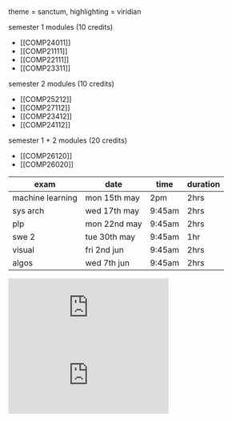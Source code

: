 theme = sanctum, highlighting = viridian

semester 1 modules (10 credits)
- [[COMP24011]]
- [[COMP21111]]
- [[COMP22111]]
- [[COMP23311]]

semester 2 modules (10 credits)
- [[COMP25212]]
- [[COMP27112]]
- [[COMP23412]]
- [[COMP24112]]

semester 1 + 2 modules (20 credits)
- [[COMP26120]]
- [[COMP26020]]


| exam             | date         | time   | duration |
| ---------------- | ------------ | ------ | -------- |
| machine learning | mon 15th may | 2pm    | 2hrs     |
| sys arch         | wed 17th may | 9:45am | 2hrs     |
| plp              | mon 22nd may | 9:45am | 2hrs     |
| swe 2            | tue 30th may | 9:45am | 1hr      |
| visual           | fri 2nd jun  | 9:45am | 2hrs     |
| algos            | wed 7th jun  | 9:45am | 2hrs         |

<iframe src="https://free.timeanddate.com/countdown/i8svp2x4/n136/cf101/cm0/cu4/ct0/cs0/ca0/cr0/ss0/cac222/cpc000/pceec7f0/tc000/fs100/szw320/szh135/tatEXAMS%20%F0%9F%98%81%F0%9F%98%81%F0%9F%98%81%20/tac000/tpc000/mat%20/mac000/mpc000/iso2023-05-15T14:00:00/pd2" allowtransparency="true" frameborder="0" width="320" height="135"></iframe>
<iframe src="https://bunmidavies.me/year2notes/web/status.html" frameborder="0" style="background-color:white;" width="320" height="135"></iframe>


